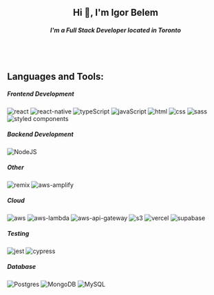 <h2 align="center">Hi 👋, I'm Igor Belem</h1>
<h5 align="center">I'm a Full Stack Developer located in Toronto</h3>


<br/>
<br/>


## Languages and Tools:
##### Frontend Development
![react](https://img.shields.io/badge/React-EFEFEF?style=for-the-badge&logo=react&logoColor=000)
![react-native](https://img.shields.io/badge/React%20Native-EFEFEF?style=for-the-badge&logo=react&logoColor=000)
![typeScript](https://img.shields.io/badge/typescript-%23EFEFEF.svg?style=for-the-badge&logo=typescript&logoColor=000)
![javaScript](https://img.shields.io/badge/javascript-%23EFEFEF.svg?style=for-the-badge&logo=javascript&logoColor=%23000)
![html](https://img.shields.io/badge/HTML5-EFEFEF?style=for-the-badge&logo=html5&logoColor=000)
![css](https://img.shields.io/badge/CSS3-EFEFEF?style=for-the-badge&logo=css3&logoColor=000)
![sass](https://img.shields.io/badge/SASS-EFEFEF?style=for-the-badge&logo=sass&logoColor=000)
![styled components](https://img.shields.io/badge/styled--components-EFEFEF?style=for-the-badge&logo=styled-components&logoColor=000)

##### Backend Development
![NodeJS](https://img.shields.io/badge/node.js-EFEFEF?style=for-the-badge&logo=node.js&logoColor=000)

##### Other
![remix](https://custom-icon-badges.herokuapp.com/badge/Remix-EFEFEF?style=for-the-badge&logo=remix-run)
![aws-amplify](https://img.shields.io/badge/AWS%20AMPLIFY-EFEFEF?style=for-the-badge&logo=awsamplify&logoColor=000)

##### Cloud
![aws](https://img.shields.io/badge/AWS-%23EFEFEF.svg?style=for-the-badge&logo=amazon-aws&logoColor=000)
![aws-lambda](https://custom-icon-badges.herokuapp.com/badge/Lambda-EFEFEF?style=for-the-badge&logo=aws-lambda-1&logoColor=000)
![aws-api-gateway](https://custom-icon-badges.herokuapp.com/badge/API%20Gateway-EFEFEF?style=for-the-badge&logo=aws-api-gateway&logoColor=000)
![s3](https://img.shields.io/badge/S3-EFEFEF?style=for-the-badge&logo=amazons3&logoColor=000)
![vercel](https://img.shields.io/badge/Vercel-EFEFEF?style=for-the-badge&logo=Vercel&logoColor=000)
![supabase](https://img.shields.io/badge/Supabase-EFEFEF?style=for-the-badge&logo=supabase&logoColor=000)

##### Testing

![jest](https://img.shields.io/badge/Jest-EFEFEF?style=for-the-badge&logo=jest&logoColor=000)
![cypress](https://img.shields.io/badge/-cypress-%23EFEFEF?style=for-the-badge&logo=cypress&logoColor=000)

##### Database
![Postgres](https://img.shields.io/badge/postgres-%23EFEFEF.svg?style=for-the-badge&logo=postgresql&logoColor=000)
![MongoDB](https://img.shields.io/badge/MongoDB-%23EFEFEF.svg?style=for-the-badge&logo=mongodb&logoColor=000)
![MySQL](https://img.shields.io/badge/mysql-%23EFEFEF.svg?style=for-the-badge&logo=mysql&logoColor=000)

